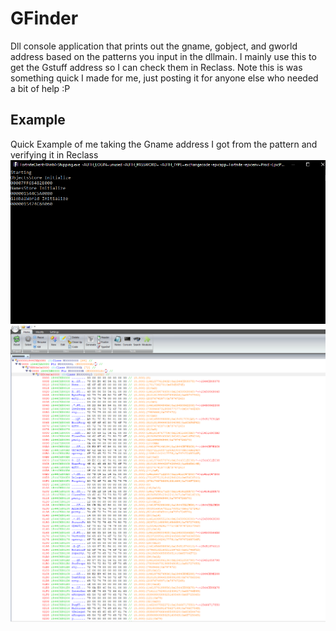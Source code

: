 # GFinder
Dll console application that prints out the gname, gobject, and gworld address based on the patterns you input in the dllmain. I mainly use this to get the Gstuff address so I can check them in Reclass.
Note this is was something quick I made for me, just posting it for anyone else who needed a bit of help :P
## Example
Quick Example of me taking the Gname address I got from the pattern and verifying it in Reclass
![ex1](/ScreenShot/ex1.PNG)
![ex2](/ScreenShot/ex2.PNG)
